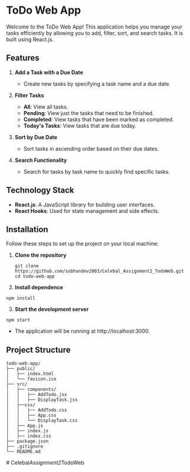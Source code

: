 # ToDo Web App

Welcome to the ToDo Web App! This application helps you manage your tasks efficiently by allowing you to add, filter, sort, and search tasks. It is built using React.js.

## Features

1. **Add a Task with a Due Date**
   - Create new tasks by specifying a task name and a due date.

2. **Filter Tasks**
   - **All**: View all tasks.
   - **Pending**: View just the tasks that need to be finished.
   - **Completed**: View tasks that have been marked as completed.
   - **Today's Tasks**: View tasks that are due today.

3. **Sort by Due Date**
   - Sort tasks in ascending  order based on their due dates.

4. **Search Functionality**
   - Search for tasks by task name to quickly find specific tasks.

## Technology Stack

- **React.js**: A JavaScript library for building user interfaces.
- **React Hooks**: Used for state management and side effects.

## Installation

Follow these steps to set up the project on your local machine:

1. **Clone the repository**
   ```
   git clone https://github.com/sobhandev2003/Celebal_Assignment2_TodoWeb.git
   cd todo-web-app 
   ```

2. **Install dependence**  
 ```
 npm install
 ```
3. **Start the development server** 
```
npm start
```

- The application will be running at http://localhost:3000.

## Project Structure
```
todo-web-app/
├── public/
│   ├── index.html
│   └── favicon.ico
├── src/
│   ├── components/
│   │   ├── AddTodo.jsx
│   │   ├── DisplayTask.jsx
│   ├──css/
│   │   ├── AddTodo.css
│   │   ├── App.css
│   │   └── DisplayTask.css
│   ├── App.js
│   ├── index.js
│   ├── index.css
├── package.json
├── .gitignore
└── README.md

```

#   C e l e b a l _ A s s i g n m e n t 2 _ T o d o W e b  
 